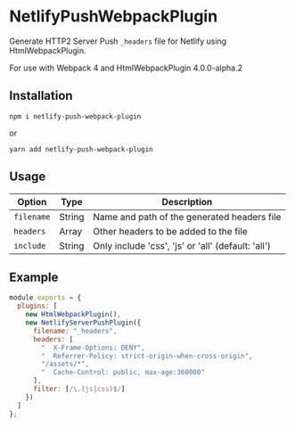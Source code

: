 # NetlifyPushWebpackPlugin
Generate HTTP2 Server Push `_headers` file for Netlify using HtmlWebpackPlugin.

For use with Webpack 4 and HtmlWebpackPlugin 4.0.0-alpha.2

## Installation

```
npm i netlify-push-webpack-plugin
```

or 


```
yarn add netlify-push-webpack-plugin
```


## Usage

Option | Type | Description
--- | --- | ---
`filename` | String | Name and path of the generated headers file
`headers` | Array | Other headers to be added to the file
`include` | String | Only include 'css', 'js' or 'all' (default: 'all')

## Example

```js
module.exports = {
  plugins: [
    new HtmlWebpackPlugin(),
    new NetlifyServerPushPlugin({
      filename: "_headers",
      headers: [
        "  X-Frame-Options: DENY",
        "  Referrer-Policy: strict-origin-when-cross-origin",
        "/assets/*",
        "  Cache-Control: public, max-age:360000"
      ],
      filter: [/\.(js|css)$/]
    })
  ]
};
```
